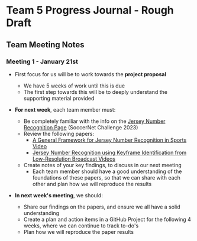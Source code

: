 # Team 5 Progress Journal - Rough Draft

## Team Meeting Notes

### Meeting 1 - January 21st

- First focus for us will be to work towards the **project proposal**

  - We have 5 weeks of work until this is due
  - The first step towards this will be to deeply understand the supporting material provided

- **For next week**, each team member must:

  - Be completely familiar with the info on the [Jersey Number Recognition Page](https://eval.ai/web/challenges/challenge-page/1952/overview) (SoccerNet Challenge 2023)
  - Review the following papers:
    - [A General Framework for Jersey Number Recognition in Sports Video](https://openaccess.thecvf.com/content/CVPR2024W/CVsports/papers/Koshkina_A_General_Framework_for_Jersey_Number_Recognition_in_Sports_Video_CVPRW_2024_paper.pdf)
    - [Jersey Number Recognition using Keyframe Identification from Low-Resolution Broadcast Videos](https://arxiv.org/pdf/2309.06285v1)
  - Create notes of your key findings, to discuss in our next meeting
    - Each team member should have a good understanding of the foundations of these papers, so that we can share with each other and plan how we will reproduce the results

- **In next week's meeting**, we should:

  - Share our findings on the papers, and ensure we all have a solid understanding
  - Create a plan and action items in a GitHub Project for the following 4 weeks, where we can continue to track to-do's
  - Plan how we will reproduce the paper results
